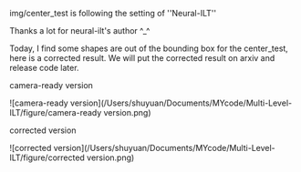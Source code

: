 img/center_test is following the setting of ''Neural-ILT''

Thanks a lot for neural-ilt's author ^_^

Today, I find some shapes are out of the bounding box for the center_test, here is a corrected result. We will put the corrected result on arxiv and release code later.

camera-ready version

![camera-ready version](/Users/shuyuan/Documents/MYcode/Multi-Level-ILT/figure/camera-ready version.png)

corrected version

![corrected version](/Users/shuyuan/Documents/MYcode/Multi-Level-ILT/figure/corrected version.png)
